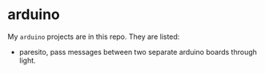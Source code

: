 # arduino

My `arduino` projects are in this repo. They are listed:

* paresito, pass messages between two separate arduino boards through light.
